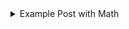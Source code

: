 <details>
<summary>Example Post with Math</summary>

---
layout: post
title: "Hello World"
---

This is my first post.

Here’s an inline equation: \( E = mc^2 \)

And here’s a block equation:

$$
\int_0^1 x^2 \, dx = \frac{1}{3}
$$

</details>